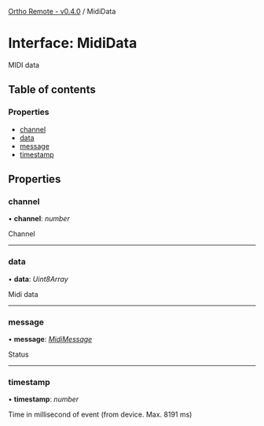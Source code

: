 [Ortho Remote - v0.4.0](../README.md) / MidiData

# Interface: MidiData

MIDI data

## Table of contents

### Properties

- [channel](mididata.md#channel)
- [data](mididata.md#data)
- [message](mididata.md#message)
- [timestamp](mididata.md#timestamp)

## Properties

### channel

• **channel**: *number*

Channel

___

### data

• **data**: *Uint8Array*

Midi data

___

### message

• **message**: [*MidiMessage*](../enums/midimessage.md)

Status

___

### timestamp

• **timestamp**: *number*

Time in millisecond of event (from device. Max. 8191 ms)
